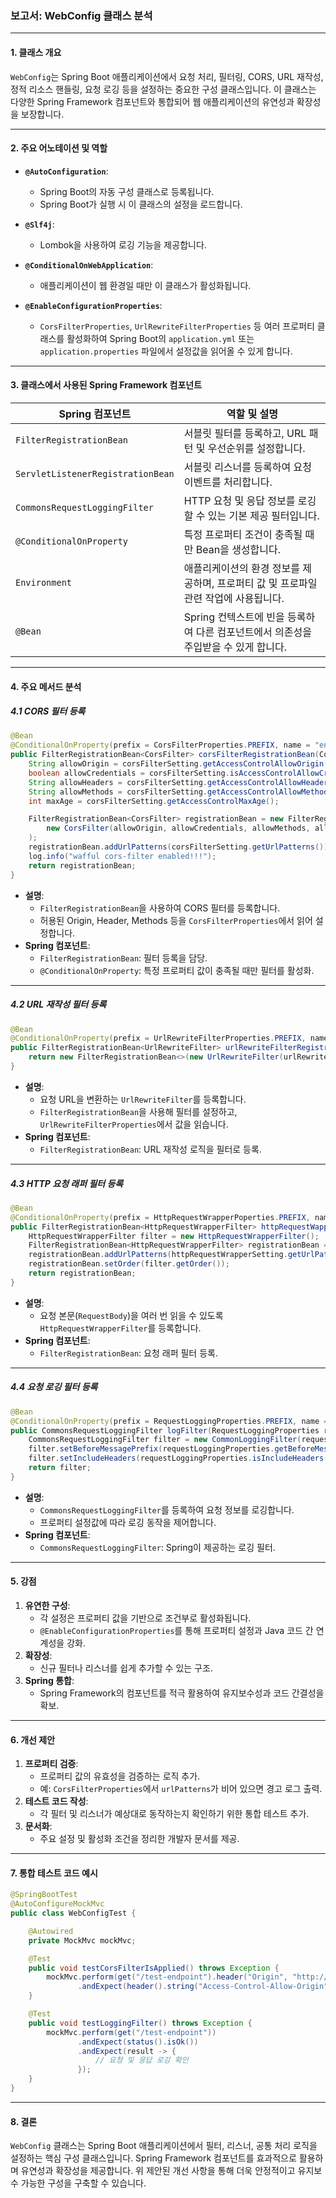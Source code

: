 ### **보고서: WebConfig 클래스 분석**

---

#### **1. 클래스 개요**

`WebConfig`는 Spring Boot 애플리케이션에서 요청 처리, 필터링, CORS, URL 재작성, 정적 리소스 핸들링, 요청 로깅 등을 설정하는 중요한 구성 클래스입니다. 이 클래스는 다양한 Spring Framework 컴포넌트와 통합되어 웹 애플리케이션의 유연성과 확장성을 보장합니다.

---

#### **2. 주요 어노테이션 및 역할**

- **`@AutoConfiguration`**:
  - Spring Boot의 자동 구성 클래스로 등록됩니다.
  - Spring Boot가 실행 시 이 클래스의 설정을 로드합니다.

- **`@Slf4j`**:
  - Lombok을 사용하여 로깅 기능을 제공합니다.

- **`@ConditionalOnWebApplication`**:
  - 애플리케이션이 웹 환경일 때만 이 클래스가 활성화됩니다.

- **`@EnableConfigurationProperties`**:
  - `CorsFilterProperties`, `UrlRewriteFilterProperties` 등 여러 프로퍼티 클래스를 활성화하여 Spring Boot의 `application.yml` 또는 `application.properties` 파일에서 설정값을 읽어올 수 있게 합니다.

---

#### **3. 클래스에서 사용된 Spring Framework 컴포넌트**

| Spring 컴포넌트                  | 역할 및 설명                                                                                  |
|----------------------------------|---------------------------------------------------------------------------------------------|
| `FilterRegistrationBean`        | 서블릿 필터를 등록하고, URL 패턴 및 우선순위를 설정합니다.                                     |
| `ServletListenerRegistrationBean` | 서블릿 리스너를 등록하여 요청 이벤트를 처리합니다.                                              |
| `CommonsRequestLoggingFilter`   | HTTP 요청 및 응답 정보를 로깅할 수 있는 기본 제공 필터입니다.                                    |
| `@ConditionalOnProperty`        | 특정 프로퍼티 조건이 충족될 때만 Bean을 생성합니다.                                             |
| `Environment`                   | 애플리케이션의 환경 정보를 제공하며, 프로퍼티 값 및 프로파일 관련 작업에 사용됩니다.              |
| `@Bean`                         | Spring 컨텍스트에 빈을 등록하여 다른 컴포넌트에서 의존성을 주입받을 수 있게 합니다.              |

---

#### **4. 주요 메서드 분석**

##### **4.1 CORS 필터 등록**
```java
@Bean
@ConditionalOnProperty(prefix = CorsFilterProperties.PREFIX, name = "enabled", havingValue = "true")
public FilterRegistrationBean<CorsFilter> corsFilterRegistrationBean(CorsFilterProperties corsFilterSetting) {
    String allowOrigin = corsFilterSetting.getAccessControlAllowOrigin();
    boolean allowCredentials = corsFilterSetting.isAccessControlAllowCredentials();
    String allowHeaders = corsFilterSetting.getAccessControlAllowHeaders();
    String allowMethods = corsFilterSetting.getAccessControlAllowMethods();
    int maxAge = corsFilterSetting.getAccessControlMaxAge();

    FilterRegistrationBean<CorsFilter> registrationBean = new FilterRegistrationBean<>(
        new CorsFilter(allowOrigin, allowCredentials, allowMethods, allowHeaders, maxAge)
    );
    registrationBean.addUrlPatterns(corsFilterSetting.getUrlPatterns());
    log.info("wafful cors-filter enabled!!!");
    return registrationBean;
}
```

- **설명**:
  - `FilterRegistrationBean`을 사용하여 CORS 필터를 등록합니다.
  - 허용된 Origin, Header, Methods 등을 `CorsFilterProperties`에서 읽어 설정합니다.
- **Spring 컴포넌트**:
  - `FilterRegistrationBean`: 필터 등록을 담당.
  - `@ConditionalOnProperty`: 특정 프로퍼티 값이 충족될 때만 필터를 활성화.

---

##### **4.2 URL 재작성 필터 등록**
```java
@Bean
@ConditionalOnProperty(prefix = UrlRewriteFilterProperties.PREFIX, name = "enabled", havingValue = "true")
public FilterRegistrationBean<UrlRewriteFilter> urlRewriteFilterRegistrationBean(UrlRewriteFilterProperties urlRewriteFilterSetting) {
    return new FilterRegistrationBean<>(new UrlRewriteFilter(urlRewriteFilterSetting));
}
```

- **설명**:
  - 요청 URL을 변환하는 `UrlRewriteFilter`를 등록합니다.
  - `FilterRegistrationBean`을 사용해 필터를 설정하고, `UrlRewriteFilterProperties`에서 값을 읽습니다.
- **Spring 컴포넌트**:
  - `FilterRegistrationBean`: URL 재작성 로직을 필터로 등록.

---

##### **4.3 HTTP 요청 래퍼 필터 등록**
```java
@Bean
@ConditionalOnProperty(prefix = HttpRequestWrapperPoperties.PREFIX, name = "enabled", havingValue = "true")
public FilterRegistrationBean<HttpRequestWrapperFilter> httpRequestWapperFilterRegistrationBean(HttpRequestWrapperPoperties httpRequestWrapperSetting) {
    HttpRequestWrapperFilter filter = new HttpRequestWrapperFilter();
    FilterRegistrationBean<HttpRequestWrapperFilter> registrationBean = new FilterRegistrationBean<>(filter);
    registrationBean.addUrlPatterns(httpRequestWrapperSetting.getUrlPatterns());
    registrationBean.setOrder(filter.getOrder());
    return registrationBean;
}
```

- **설명**:
  - 요청 본문(`RequestBody`)을 여러 번 읽을 수 있도록 `HttpRequestWrapperFilter`를 등록합니다.
- **Spring 컴포넌트**:
  - `FilterRegistrationBean`: 요청 래퍼 필터 등록.

---

##### **4.4 요청 로깅 필터 등록**
```java
@Bean
@ConditionalOnProperty(prefix = RequestLoggingProperties.PREFIX, name = "enabled", havingValue = "true")
public CommonsRequestLoggingFilter logFilter(RequestLoggingProperties requestLoggingProperties) {
    CommonsRequestLoggingFilter filter = new CommonLoggingFilter(requestLoggingProperties);
    filter.setBeforeMessagePrefix(requestLoggingProperties.getBeforeMessagePrefix());
    filter.setIncludeHeaders(requestLoggingProperties.isIncludeHeaders());
    return filter;
}
```

- **설명**:
  - `CommonsRequestLoggingFilter`를 등록하여 요청 정보를 로깅합니다.
  - 프로퍼티 설정값에 따라 로깅 동작을 제어합니다.
- **Spring 컴포넌트**:
  - `CommonsRequestLoggingFilter`: Spring이 제공하는 로깅 필터.

---

#### **5. 강점**
1. **유연한 구성**:
   - 각 설정은 프로퍼티 값을 기반으로 조건부로 활성화됩니다.
   - `@EnableConfigurationProperties`를 통해 프로퍼티 설정과 Java 코드 간 연계성을 강화.
2. **확장성**:
   - 신규 필터나 리스너를 쉽게 추가할 수 있는 구조.
3. **Spring 통합**:
   - Spring Framework의 컴포넌트를 적극 활용하여 유지보수성과 코드 간결성을 확보.

---

#### **6. 개선 제안**
1. **프로퍼티 검증**:
   - 프로퍼티 값의 유효성을 검증하는 로직 추가.
   - 예: `CorsFilterProperties`에서 `urlPatterns`가 비어 있으면 경고 로그 출력.
2. **테스트 코드 작성**:
   - 각 필터 및 리스너가 예상대로 동작하는지 확인하기 위한 통합 테스트 추가.
3. **문서화**:
   - 주요 설정 및 활성화 조건을 정리한 개발자 문서를 제공.

---

#### **7. 통합 테스트 코드 예시**

```java
@SpringBootTest
@AutoConfigureMockMvc
public class WebConfigTest {

    @Autowired
    private MockMvc mockMvc;

    @Test
    public void testCorsFilterIsApplied() throws Exception {
        mockMvc.perform(get("/test-endpoint").header("Origin", "http://example.com"))
               .andExpect(header().string("Access-Control-Allow-Origin", "http://example.com"));
    }

    @Test
    public void testLoggingFilter() throws Exception {
        mockMvc.perform(get("/test-endpoint"))
               .andExpect(status().isOk())
               .andExpect(result -> {
                   // 요청 및 응답 로깅 확인
               });
    }
}
```

---

#### **8. 결론**
`WebConfig` 클래스는 Spring Boot 애플리케이션에서 필터, 리스너, 공통 처리 로직을 설정하는 핵심 구성 클래스입니다. Spring Framework 컴포넌트를 효과적으로 활용하며 유연성과 확장성을 제공합니다. 위 제안된 개선 사항을 통해 더욱 안정적이고 유지보수 가능한 구성을 구축할 수 있습니다.
